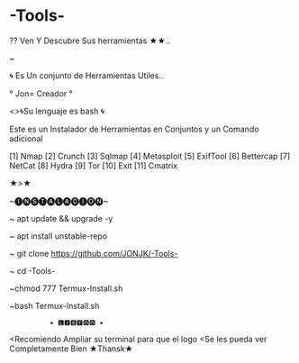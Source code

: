 


# -Tools-


?? Ven Y Descubre Sus herramientas ★★..

~

🌀 Es Un conjunto de Herramientas Utiles..

°      Jon= Creador    °



<>🌀Su lenguaje es bash 🌀

Este es un Instalador de Herramientas en Conjuntos y un Comando adicional


[1] Nmap
[2] Crunch
[3] Sqlmap
[4] Metasploit
[5] ExifTool
[6] Bettercap
[7] NetCat
[8] Hydra
[9] Tor
[10] Exit
[11] Cmatrix

★>★


~🅘🅝🅢🅣🅐🅛🅐🅒🅘🅞🅝~


~ apt update && upgrade -y

~ apt install unstable-repo

~ git clone https://github.com/JONJK/-Tools-

~ cd -Tools-

~chmod 777 Termux-Install.sh

~bash Termux-Install.sh



              ★ 🅻🅸🆂🆃🅾🅾 ★


<Recomiendo Ampliar su terminal para que el logo
<Se les pueda ver Completamente Bien ★Thansk★
